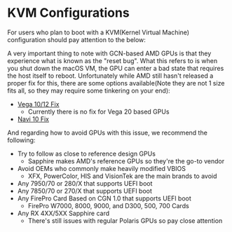 # KVM Configurations

For users who plan to boot with a KVM(Kernel Virtual Machine) configuration should pay attention to the below:

A very important thing to note with GCN-based AMD GPUs is that they experience what is known as the "reset bug". What this refers to is when you shut down the macOS VM, the GPU can enter a bad state that requires the host itself to reboot. Unfortunately while AMD still hasn't released a proper fix for this, there are some options available(Note they are not 1 size fits all, so they may require some tinkering on your end):

* [Vega 10/12 Fix](https://forum.level1techs.com/t/vega-10-and-12-reset-application/145666)
  * Currently there is no fix for Vega 20 based GPUs
* [Navi 10 Fix](https://forum.level1techs.com/t/navi-reset-kernel-patch/147547)

And regarding how to avoid GPUs with this issue, we recommend the following:

* Try to follow as close to reference design GPUs
  * Sapphire makes AMD's reference GPUs so they're the go-to vendor
* Avoid OEMs who commonly make heavily modified VBIOS
  * XFX, PowerColor, HIS and VisionTek are the main brands to avoid
* Any 7950/70 or 280/X that supports UEFI boot
* Any 7850/70 or 270/X that supports UEFI boot
* Any FirePro Card Based on CGN 1.0 that supports UEFI boot
  * FirePro W7000, 8000, 9000, and D300, 500, 700 Cards
* Any RX 4XX/5XX Sapphire card
  * There's still issues with regular Polaris GPUs so pay close attention
